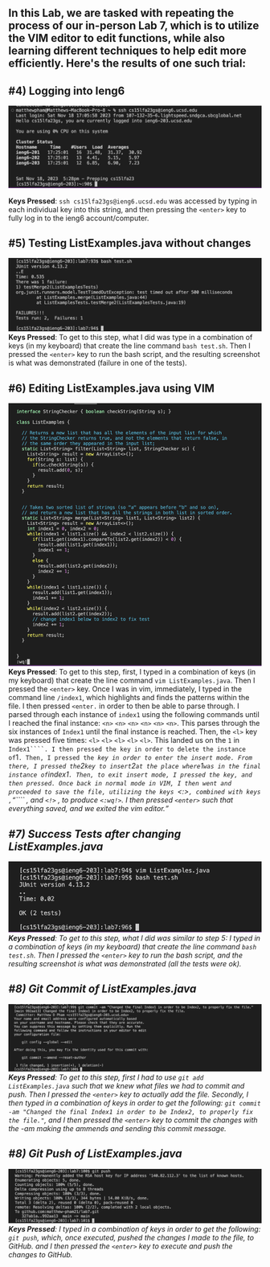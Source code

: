 ## **In this Lab, we are tasked with repeating the process of our in-person Lab 7, which is to utilize the VIM editor to edit functions, while also learning different techniques to help edit more efficiently. Here's the results of one such trial:** 

## **#4) Logging into Ieng6**

![image](SSHLogIn.png)

**Keys Pressed**: ```ssh cs15lfa23gs@ieng6.ucsd.edu``` was accessed by typing in each individual key into this string, and then pressing the ```<enter>``` key to fully log in to the ieng6 account/computer. 

## **#5) Testing ListExamples.java without changes**
![image](TestFailuresPreChanges.png)
**Keys Pressed**: To get to this step, what I did was type in a combination of keys (in my keyboard) that create the line command ```bash test.sh```. Then I pressed the ```<enter>``` key to run the bash script, and the resulting screenshot is what was demonstrated (failure in one of the tests).

## **#6) Editing ListExamples.java using VIM**
![image](VIMEditListChangeDefinitive.png)
**Keys Pressed**: To get to this step, first, I typed in a combination of keys (in my keyboard) that create the line command ```vim ListExamples.java```. Then I pressed the ```<enter>``` key. Once I was in vim, immediately, I typed in the command line ```/index1```, which highlights and finds the patterns within the file. I then pressed ```<enter.``` in order to then be able to parse through. I parsed through each instance of ```index1``` using the following commands until I reached the final instance: ```<n>``` ```<n>``` ```<n>``` ```<n>``` ```<n>``` ```<n>```. This parses through the six instances of ```Index1``` until the final instance is reached. Then, the ```<l>``` key was pressed five times: ```<l>``` ```<l>``` ```<l>``` ```<l>``` ```<l>```. This landed us on the ```1``` in ```Index1````. I then pressed the ```<x>``` key in order to delete the instance of ```1```. Then, I pressed the ```<i>``` key in order to enter the insert mode. From there, I pressed the ```2``` key to insert ```2``` at the place where ```1``` was in the final instance of ```index1```. Then, to exit insert mode, I pressed the ```<esc>``` key, and then pressed ```<enter>```. Once back in normal mode in VIM, I then went and proceeded to save the file, utilizing the keys ```<:>```, combined with keys ```<w>``` , ```<q>```` , and ```<!>``` , to produce ```<:wq!>```. I then pressed ```<enter>``` such that everything saved, and we exited the vim editor. 


## **#7) Success Tests after changing ListExamples.java**
![image](BashRunTestsPostChanges.png)
**Keys Pressed**: To get to this step, what I did was similar to step 5: I typed in a combination of keys (in my keyboard) that create the line command ```bash test.sh```. Then I pressed the ```<enter>``` key to run the bash script, and the resulting screenshot is what was demonstrated (all the tests were ok).

## **#8) Git Commit of ListExamples.java**
![image](GitCommitUsing-am.png)
**Keys Pressed**: To get to this step, first I had to use ```git add ListExamples.java``` such that we knew what files we had to commit and push. Then I pressed the ```<enter>``` key to actually add the file. Secondly, I then typed in a combination of keys in order to get the following: ```git commit -am "Changed the final Index1 in order to be Index2, to properly fix the file."```, and I then pressed the ```<enter>``` key to commit the changes with the -am making the ammends and sending this commit message. 


## **#8) Git Push of ListExamples.java**
![image](GitPushFinal.png)
**Keys Pressed**: I typed in a combination of keys in order to get the following: ```git push```, which, once executed, pushed the changes I made to the file, to GitHub. and I then pressed the ```<enter>``` key to execute and push the changes to GitHub.
